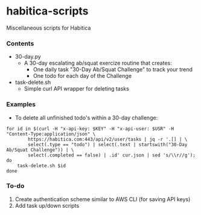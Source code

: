 # habitica-scripts
Miscellaneous scripts for Habitica

### Contents
- 30-day.py
    + A 30-day escalating ab/squat exercize routine that creates:
        * One daily task "30-Day Ab/Squat Challenge" to track your trend
        * One todo for each day of the Challenge
- task-delete.sh
    + Simple curl API wrapper for deleting tasks

### Examples
- To delete all unfinished todo's within a 30-day challenge:
```
for id in $(curl -H "x-api-key: $KEY" -H "x-api-user: $USR" -H "Content-Type:application/json" \
        https://habitica.com:443/api/v2/user/tasks | jq -r '.[] | \
        select(.type == "todo") | select(.text | startswith("30-Day Ab/Squat Challenge")) | \
        select(.completed == false) | .id' cur.json | sed 's/\\r//g'); do
    task-delete.sh $id
done
```

### To-do
1. Create authentication scheme similar to AWS CLI (for saving API keys)
2. Add task up/down scripts
